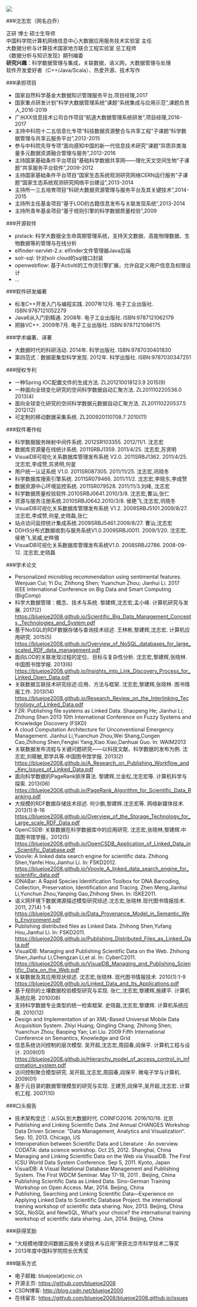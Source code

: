![](bluejoe2.png)

###沈志宏（网名白乔）  

正研 博士 硕士生导师  
中国科学院计算机网络信息中心大数据应用服务技术实验室 主任  
大数据分析与计算技术国家地方联合工程实验室 总工程师  
《数据分析与知识发现》期刊编委  
__研究兴趣__：科学数据管理与集成，关联数据，语义网，大数据管理与处理  
软件开发爱好者（C++/Java/Scala）、热爱开源、技术写作

###承担项目

* 国家自然科学基金大数据知识管理服务平台,项目经理,2017
* 国家重点研发计划“科学大数据管理系统”课题“系统集成与应用示范”,课题负责人,2016-2019
* 广州XX信息技术公司合作项目“航道大数据管理系统研发”,项目经理,2016-2017
* 主持中科院十二五信息化专项“科技数据资源整合与共享工程”子课题“科学数据管理与共享云服务平台”,2012-2015
* 参与中科院先导专项“面向感知中国的新一代信息技术研究”课题“异质异类海量多元数据资源融合管理与服务”,2012-2016
* 主持国家基础条件平台项目“基础科学数据共享网——理化天文空间生物”子课题“共享服务平台软件”,2009-2012
* 主持国家基础条件平台项目“国家生态系统观测研究网络CERN运行服务”子课题“国家生态系统观测研究网络平台建设”,2013-2014
* 主持所一三五培育项目“科研大数据资源管理与服务平台及其关键技术”,2014-2015
* 主持所主任基金项目“基于LOD的古籍信息发布与关联发现系统”,2013-2014
* 主持所青年基金项目“基于规则引擎的科学数据质量校验”,2009

###开源软件
* pistack: 科学大数据全生命周期管理系统，支持天文数据、高能物理数据、生物数据等的管理与在线分析
* elfinder-servlet-2.x: elfinder文件管理器Java后端
* solr-sql: 针对solr cloud的sql接口封装
* openwebflow: 基于Activiti的工作流引擎扩展，允许自定义用户信息及权限设计
* ...

###软件研发编著

* 标准C++开发入门与编程实践. 2007年12月. 电子工业出版社. ISBN:9787121052279
* Java6从入门到精通. 2008年. 电子工业出版社. ISBN:9787121062179
* 把脉VC++. 2009年7月. 电子工业出版社. ISBN:9787121086175

###学术编著、译著

* 大数据时代的科研活动. 2014年. 科学出版社. ISBN:9787030401830
* 第四范式：数据密集型科学发现. 2012年. 科学出版社. ISBN:9787030347251

###授权专利

* 一种Spring IOC配置文件的生成方法. ZL201210018123.9 2015(9)
* 一种面向全球变化研究的空间科学数据自动汇聚方法. ZL201110220536.0 2013(4)
* 面向全球变化研究的空间科学数据元数据自动汇聚方法. ZL201110220537.5 2012(12)
* 可定制的移动数据采集系统. ZL200920110708.7 2010(11)

###软件著作权

* 科学数据服务映射中间件系统. 2012SR103355. 2012/11/1. 沈志宏
* 数据库资源量在线统计系统. 2011SRBJ1359. 2011/4/25. 沈志宏,苏贤明
* VisualDB可视化关系数据库管理发布系统 V2.0. 2011SRBJ1362. 2011/4/25. 沈志宏,李成赞,苏贤明,何星
* 用户统一认证系统 V1.0. 2011SR087305. 2011/11/25. 沈志宏,巩晓冬
* 科学数据库搜索引擎系统. 2011SR079466. 2011/11/2. 沈志宏,李晓东,李成赞
* 数据资源中心环境监控系统. 2011SR079528. 2011/11/3.刘峰, 沈志宏
* 科学数据质量校验软件.2010SRBJ0641.2010/3/8. 沈志宏,曹汕,张仁
* 资源与服务注册系统.2010SRBJ0642.2010/3/8. 侯艳飞,沈志宏,巩晓冬
* VisualDB可视化关系数据库管理发布系统 V1.2. 2009SRBJ5101.2009/8/27. 沈志宏,李成赞,何星,史晓磊,张仁
* 站点访问监控统计集成系统.2009SRBJ5461.2009/8/27. 曹汕,沈志宏
* DDHS分布式数据收割与服务系统V1.0.2009SRBJ0011. 2009/1/20. 沈志宏,侯艳飞,吴威,史晔翎
* VisualDB可视化关系数据库管理发布系统V1.0. 2008SRBJ2786. 2008-09-12. 沈志宏,史晓磊

###学术论文
* Personalized microblog recommendation using sentimental features. Wenjuan Cui; Yi Du; Zhihong Shen; Yuanchun Zhou; Jianhui Li. 2017 IEEE International Conference on Big Data and Smart Computing (BigComp)
* 科学大数据管理：概念、技术与系统. 黎建辉,沈志宏,孟小峰. 计算机研究与发展. 2017(2) <https://bluejoe2008.github.io/Scientific_Big_Data_Management_Concepts,_Technologies_and_System.pdf>
* 基于NoSQL的RDF数据存储与查询技术综述. 王林彬,黎建辉,沈志宏. 计算机应用研究. 2015(5) <https://bluejoe2008.github.io/Overview_of_NoSQL_databases_for_large_scaled_RDF_data_management.pdf>
* 面向LOD的关联发现过程的定位、目标与复杂性分析. 沈志宏,黎建辉,张晓林. 中国图书馆学报. 2013(6) <https://bluejoe2008.github.io/Insights_into_Link_Discovery_Process_for_Linked_Open_Data.pdf>
* 关联数据互联技术研究综述:应用、方法与框架. 沈志宏,黎建辉,张晓林. 图书情报工作. 2013(14) <https://bluejoe2008.github.io/Research_Review_on_the_Interlinking_Technology_of_Linked_Data.pdf>
* F2R: Publishing file systems as Linked Data. Shaopeng He; Jianhui Li; Zhihong Shen
2013 10th International Conference on Fuzzy Systems and Knowledge Discovery (FSKD)
* A cloud Computation Architecture for Unconventional Emergency Management. Jianhui Li,Yuanchun Zhou,Wei Shang,Cungen Cao,Zhihong Shen,Fenglei Yang,Xiao Xiao,Danhuai Guo. In: WAIM2013
* 关联数据发布流程与关键问题研究——以科技文献、科学数据的发布为例. 沈志宏,刘筱敏,郭学兵等.中国图书馆学报. 2013(2) <https://bluejoe2008.github.io/A_Research_on_Publishing_Workflow_and_Key_Issues_of_Linked_Data.pdf>
* 面向科学数据的PageRank排序算法. 黎建辉,兰金松,沈志宏等. 计算机科学与探索. 2013(06) <https://bluejoe2008.github.io/PageRank_Algorithm_for_Scientific_Data_Ranking.pdf>
* 大规模的RDF数据存储技术综述. 何少鹏,黎建辉.沈志宏等. 网络新媒体技术. 2013(1):8-16 <https://bluejoe2008.github.io/Overview_of_the_Storage_Technology_for_Large_scale_RDF_Data.pdf>
* OpenCSDB: 关联数据在科学数据库中的应用研究. 沈志宏,张晓林,黎建辉.中国图书馆学报，2012(5)
<https://bluejoe2008.github.io/OpenCSDB_Application_of_Linked_Data_in_Scientific_Database.pdf>
* Voovle: A linked data search engine for scientific data. Zhihong Shen,Yanfei Hou,Jianhui Li. In: FSKD2012. <https://bluejoe2008.github.io/Voovle_A_linked_data_search_engine_for_scientific_data.pdf>
* iDNABar: A Rapid Species Identification Toolbox for DNA Barcoding, Collection, Preservation, Identification and Tracing. Zhen Meng,Jianhui Li,Yunchun Zhou,Yanping Gao,Zhihong Shen. In: ISKE2011.
* 语义网环境下数据溯源描述模型研究综述.沈志宏,张晓林.现代图书情报技术. 2011, 27(4) 1-8 <https://bluejoe2008.github.io/Data_Provenance_Model_in_Semantic_Web_Environment.pdf>
* Publishing distributed files as Linked Data. Zhihong Shen,Yufang Hou,Jianhui Li. In: FSKD2011. <https://bluejoe2008.github.io/Publishing_Distributed_Files_as_Linked_Data.pdf>
* VisualDB: Managing and Publishing Scientific Data on the Web. Zhihong Shen,Jianhui Li,Chengzan Li,et al. In: CyberC2011. <https://bluejoe2008.github.io/VisualDB_Managing_and_Publishing_Scientific_Data_on_the_Web.pdf>
* 关联数据及其应用现状综述. 沈志宏,张晓林. 现代图书情报技术. 2010(1):1-9 <https://bluejoe2008.github.io/Linked_Data_and_Its_Applications.pdf>
* 基于规则的土壤数据校验模型研究与实现. 张仁,沈志宏,黎建辉,施建平. 计算机系统应用. 2010(08)
* 支持科学数据专业类型的统一检索框架. 史晓磊,沈志宏,黎建辉. 计算机系统应用. 2010(12)
* Design and Implementation of an XML-Based Universal Mobile Data Acquisition System. Zhiyi Huang; Qingling Chang; Zhihong Shen; Yuanchun Zhou; Baoping Yan; Lei Liu. 2009 Fifth International Conference on Semantics, Knowledge and Grid
* 信息系统访问控制的层次模型. 吴开超,沈志宏,周园春,阎保平. 计算机工程与设计. 2009(01) <https://bluejoe2008.github.io/Hierarchy_model_of_access_control_in_information_system.pdf>
* 访问控制聚合模型研究. 吴开超,沈志宏,周园春,阎保平. 微电子学与计算机. 2009(01)
* 基于元目录的数据管理模型的研究与实现. 王建芳,阎保平,吴开超,沈志宏. 计算机工程. 2007(10)

###口头报告

* 技术架构变迁：从SQL到大数据时代. COINFO2016. 2016/10/16. 北京
* Publishing and Linking Scientific Data. 2nd Annual CHANGES Workshop Data Driven Science: "Data Management, Analytics and Visualization“. Sep. 10, 2013. Chicago, US
* Interoperation between Scientific Data and Literature : An overview. CODATA: data science workshop. Oct 25, 2012. Shanghai, China
* Managing and Linking Scientific Data on the Web via VisualDB. The First ICSU World Data System Conference. Sep 5, 2011. Kyoto, Japan
* VisualDB: A Visual Relational Database Management and Publishing System. The First WDCM Seminar. May 17-18, 2011 . Beijing, China
* Publishing Scientific Data as Linked Data. Sino-German Training Workshop on Open Access. Mar, 2014. Beijing, China
* Publishing, Searching and Linking Scientific Data—Experience on Applying Linked Data to Scientific Database Project. the international training workshop of scientific data sharing. Nov, 2013. Beijing, China
* SQL, NoSQL and NewSQL, What’s your choice? the international training workshop of scientific data sharing. Jun, 2014. Beijing, China

###获得奖励

* “大规模地理空间数据云服务关键技术与应用”荣获北京市科学技术二等奖
* 2013年度中国科学院院长优秀奖

###联系方式

* 电子邮箱: bluejoe(at)cnic.cn
* 开源主页: <https://github.com/bluejoe2008>
* CSDN博客: <http://blog.csdn.net/bluejoe2000>
* 在线留言: <https://github.com/bluejoe2008/bluejoe2008.github.io/issues>

